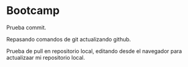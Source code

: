 # Bootcamp

Prueba commit.

Repasando comandos de git actualizando github.

Prueba de pull en repositorio local, editando desde el navegador para actualizaar mi repositorio local.

